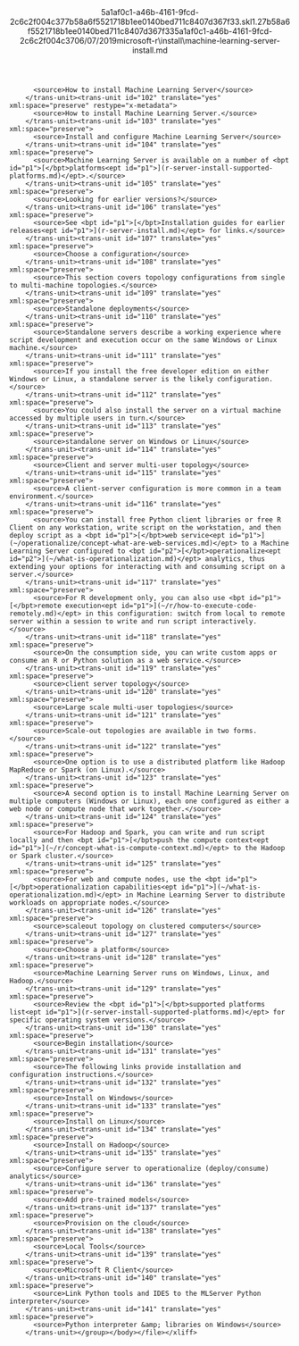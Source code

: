 <?xml version="1.0"?><xliff version="1.2" xmlns="urn:oasis:names:tc:xliff:document:1.2" xmlns:xsi="http://www.w3.org/2001/XMLSchema-instance" xsi:schemaLocation="urn:oasis:names:tc:xliff:document:1.2 xliff-core-1.2-transitional.xsd"><file datatype="xml" original="machine-learning-server-install.md" source-language="en-US" target-language="en-US"><header><tool tool-id="mdxliff" tool-name="mdxliff" tool-version="1.0-4e81c41" tool-company="Microsoft" /><xliffext:skl_file_name xmlns:xliffext="urn:microsoft:content:schema:xliffextensions">5a1af0c1-a46b-4161-9fcd-2c6c2f004c377b58a6f5521718b1ee0140bed711c8407d367f33.skl</xliffext:skl_file_name><xliffext:version xmlns:xliffext="urn:microsoft:content:schema:xliffextensions">1.2</xliffext:version><xliffext:ms.openlocfilehash xmlns:xliffext="urn:microsoft:content:schema:xliffextensions">7b58a6f5521718b1ee0140bed711c8407d367f33</xliffext:ms.openlocfilehash><xliffext:ms.sourcegitcommit xmlns:xliffext="urn:microsoft:content:schema:xliffextensions">5a1af0c1-a46b-4161-9fcd-2c6c2f004c37</xliffext:ms.sourcegitcommit><xliffext:ms.lasthandoff xmlns:xliffext="urn:microsoft:content:schema:xliffextensions">06/07/2019</xliffext:ms.lasthandoff><xliffext:ms.openlocfilepath xmlns:xliffext="urn:microsoft:content:schema:xliffextensions">microsoft-r\install\machine-learning-server-install.md</xliffext:ms.openlocfilepath></header><body><group id="content" extype="content"><trans-unit id="101" translate="yes" xml:space="preserve" restype="x-metadata">
          <source>How to install Machine Learning Server</source>
        </trans-unit><trans-unit id="102" translate="yes" xml:space="preserve" restype="x-metadata">
          <source>How to install Machine Learning Server.</source>
        </trans-unit><trans-unit id="103" translate="yes" xml:space="preserve">
          <source>Install and configure Machine Learning Server</source>
        </trans-unit><trans-unit id="104" translate="yes" xml:space="preserve">
          <source>Machine Learning Server is available on a number of <bpt id="p1">[</bpt>platforms<ept id="p1">](r-server-install-supported-platforms.md)</ept>.</source>
        </trans-unit><trans-unit id="105" translate="yes" xml:space="preserve">
          <source>Looking for earlier versions?</source>
        </trans-unit><trans-unit id="106" translate="yes" xml:space="preserve">
          <source>See <bpt id="p1">[</bpt>Installation guides for earlier releases<ept id="p1">](r-server-install.md)</ept> for links.</source>
        </trans-unit><trans-unit id="107" translate="yes" xml:space="preserve">
          <source>Choose a configuration</source>
        </trans-unit><trans-unit id="108" translate="yes" xml:space="preserve">
          <source>This section covers topology configurations from single to multi-machine topologies.</source>
        </trans-unit><trans-unit id="109" translate="yes" xml:space="preserve">
          <source>Standalone deployments</source>
        </trans-unit><trans-unit id="110" translate="yes" xml:space="preserve">
          <source>Standalone servers describe a working experience where script development and execution occur on the same Windows or Linux machine.</source>
        </trans-unit><trans-unit id="111" translate="yes" xml:space="preserve">
          <source>If you install the free developer edition on either Windows or Linux, a standalone server is the likely configuration.</source>
        </trans-unit><trans-unit id="112" translate="yes" xml:space="preserve">
          <source>You could also install the server on a virtual machine accessed by multiple users in turn.</source>
        </trans-unit><trans-unit id="113" translate="yes" xml:space="preserve">
          <source>standalone server on Windows or Linux</source>
        </trans-unit><trans-unit id="114" translate="yes" xml:space="preserve">
          <source>Client and server multi-user topology</source>
        </trans-unit><trans-unit id="115" translate="yes" xml:space="preserve">
          <source>A client-server configuration is more common in a team environment.</source>
        </trans-unit><trans-unit id="116" translate="yes" xml:space="preserve">
          <source>You can install free Python client libraries or free R Client on any workstation, write script on the workstation, and then deploy script as a <bpt id="p1">[</bpt>web service<ept id="p1">](~/operationalize/concept-what-are-web-services.md)</ept> to a Machine Learning Server configured to <bpt id="p2">[</bpt>operationalize<ept id="p2">](~/what-is-operationalization.md)</ept> analytics, thus extending your options for interacting with and consuming script on a server.</source>
        </trans-unit><trans-unit id="117" translate="yes" xml:space="preserve">
          <source>For R development only, you can also use <bpt id="p1">[</bpt>remote execution<ept id="p1">](~/r/how-to-execute-code-remotely.md)</ept> in this configuration: switch from local to remote server within a session to write and run script interactively.</source>
        </trans-unit><trans-unit id="118" translate="yes" xml:space="preserve">
          <source>On the consumption side, you can write custom apps or consume an R or Python solution as a web service.</source>
        </trans-unit><trans-unit id="119" translate="yes" xml:space="preserve">
          <source>client server topology</source>
        </trans-unit><trans-unit id="120" translate="yes" xml:space="preserve">
          <source>Large scale multi-user topologies</source>
        </trans-unit><trans-unit id="121" translate="yes" xml:space="preserve">
          <source>Scale-out topologies are available in two forms.</source>
        </trans-unit><trans-unit id="122" translate="yes" xml:space="preserve">
          <source>One option is to use a distributed platform like Hadoop MapReduce or Spark (on Linux).</source>
        </trans-unit><trans-unit id="123" translate="yes" xml:space="preserve">
          <source>A second option is to install Machine Learning Server on multiple computers (Windows or Linux), each one configured as either a web node or compute node that work together.</source>
        </trans-unit><trans-unit id="124" translate="yes" xml:space="preserve">
          <source>For Hadoop and Spark, you can write and run script locally and then <bpt id="p1">[</bpt>push the compute context<ept id="p1">](~/r/concept-what-is-compute-context.md)</ept> to the Hadoop or Spark cluster.</source>
        </trans-unit><trans-unit id="125" translate="yes" xml:space="preserve">
          <source>For web and compute nodes, use the <bpt id="p1">[</bpt>operationalization capabilities<ept id="p1">](~/what-is-operationalization.md)</ept> in Machine Learning Server to distribute workloads on appropriate nodes.</source>
        </trans-unit><trans-unit id="126" translate="yes" xml:space="preserve">
          <source>scaleout topology on clustered computers</source>
        </trans-unit><trans-unit id="127" translate="yes" xml:space="preserve">
          <source>Choose a platform</source>
        </trans-unit><trans-unit id="128" translate="yes" xml:space="preserve">
          <source>Machine Learning Server runs on Windows, Linux, and Hadoop.</source>
        </trans-unit><trans-unit id="129" translate="yes" xml:space="preserve">
          <source>Review the <bpt id="p1">[</bpt>supported platforms list<ept id="p1">](r-server-install-supported-platforms.md)</ept> for specific operating system versions.</source>
        </trans-unit><trans-unit id="130" translate="yes" xml:space="preserve">
          <source>Begin installation</source>
        </trans-unit><trans-unit id="131" translate="yes" xml:space="preserve">
          <source>The following links provide installation and configuration instructions.</source>
        </trans-unit><trans-unit id="132" translate="yes" xml:space="preserve">
          <source>Install on Windows</source>
        </trans-unit><trans-unit id="133" translate="yes" xml:space="preserve">
          <source>Install on Linux</source>
        </trans-unit><trans-unit id="134" translate="yes" xml:space="preserve">
          <source>Install on Hadoop</source>
        </trans-unit><trans-unit id="135" translate="yes" xml:space="preserve">
          <source>Configure server to operationalize (deploy/consume) analytics</source>
        </trans-unit><trans-unit id="136" translate="yes" xml:space="preserve">
          <source>Add pre-trained models</source>
        </trans-unit><trans-unit id="137" translate="yes" xml:space="preserve">
          <source>Provision on the cloud</source>
        </trans-unit><trans-unit id="138" translate="yes" xml:space="preserve">
          <source>Local Tools</source>
        </trans-unit><trans-unit id="139" translate="yes" xml:space="preserve">
          <source>Microsoft R Client</source>
        </trans-unit><trans-unit id="140" translate="yes" xml:space="preserve">
          <source>Link Python tools and IDES to the MLServer Python interpreter</source>
        </trans-unit><trans-unit id="141" translate="yes" xml:space="preserve">
          <source>Python interpreter &amp; libraries on Windows</source>
        </trans-unit></group></body></file></xliff>